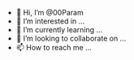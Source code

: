 - 👋 Hi, I’m @00Param
- 👀 I’m interested in ...
- 🌱 I’m currently learning ...
- 💞️ I’m looking to collaborate on ...
- 📫 How to reach me ...

<!---
00Param/00Param is a ✨ special ✨ repository because its `README.md` (this file) appears on your GitHub profile.
You can click the Preview link to take a look at your changes.
--->
